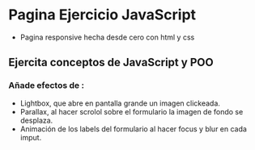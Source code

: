 # Pagina Ejercicio JavaScript

- Pagina responsive hecha desde cero con html y css

## Ejercita conceptos de JavaScript y POO

### Añade efectos de :

- Lightbox, que abre en pantalla grande un imagen clickeada.
- Parallax, al hacer scrolol sobre el formulario la imagen de fondo se desplaza.
- Animación de los labels del formulario al hacer focus y blur en cada imput.
